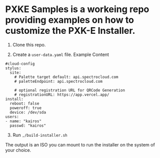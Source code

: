 # PXKE Samples is a workeing repo providing examples on how to customize the PXK-E Installer.

1.  Clone this repo.

2.  Create a `user-data.yaml` file.
Example Content
```
#cloud-config
stylus:
  site:
    # Palette target default: api.spectrocloud.com
    # paletteEndpoint: api.spectrocloud.com
    
    # optional registration URL for QRCode Generation
    # registrationURL: https://app.vercel.app/
install:
  reboot: false
  poweroff: true
  device: /dev/sda
users:
- name: "kairos"
  passwd: "kairos"
```

3.  Run `,/build-installer.sh`

The output is an ISO you can mount to run the installer on the system of your choice.

